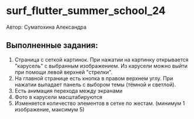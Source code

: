 # surf_flutter_summer_school_24

Автор: Суматохина Александра

## Выполненные задания:

1. Страница с сеткой картинок. При нажатии на картинку открывается "карусель" с выбранным изображением. Из карусели можно выйти при помощи левой верхней "стрелки".
2. На главной странице есть кнопка в правом верхнем углу. При нажатии выпадает панель с выбором темы (тёмной и светлой).
3. Есть анимация перехода между экранами
4. Фото в карусели масштабируются
5. Изменяется количество элементов в сетке по жестам. (минимум 1 изображение, максимум 5)
